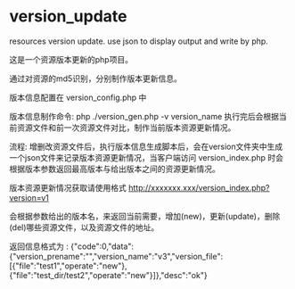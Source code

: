 # version_update
resources version update. use json to display output and write by php.

这是一个资源版本更新的php项目。

通过对资源的md5识别，分别制作版本更新信息。

版本信息配置在 version_config.php 中

版本信息制作命令: php ./version_gen.php -v version_name 执行完后会根据当前资源文件和前一次资源文件对比，制作当前版本资源更新情况。

流程: 增删改资源文件后，执行版本信息生成脚本后，会在version文件夹中生成一个json文件来记录版本资源更新情况，当客户端访问 version_index.php 时会根据版本参数返回最高版本与给出版本之间的资源更新情况。

版本资源更新情况获取请使用格式 http://xxxxxxx.xxx/version_index.php?version=v1

会根据参数给出的版本名，来返回当前需要，增加(new)，更新(update)，删除(del)哪些资源文件，以及资源文件的地址。

返回信息格式为 : {"code":0,"data":{"version_prename":"","version_name":"v3","version_file":[{"file":"test1","operate":"new"},{"file":"test_dir\/test2","operate":"new"}]},"desc":"ok"}